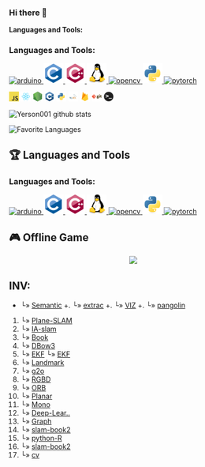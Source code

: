 ### Hi there 👋

<!--
**yerson001/yerson001** is a ✨ _special_ ✨ repository because its `README.md` (this file) appears on your GitHub profile.

Here are some ideas to get you started:

- 🔭 I’m currently working on ...
- 🌱 I’m currently learning ...
- 👯 I’m looking to collaborate on ...
- 🤔 I’m looking for help with ...
- 💬 Ask me about ...
- 📫 How to reach me: ...
- 😄 Pronouns: ...
- ⚡ Fun fact: ...
-->

**Languages and Tools:**  

<h3 align="left">Languages and Tools:</h3>
<p align="left"> <a href="https://www.arduino.cc/" target="_blank"> <img src="https://cdn.worldvectorlogo.com/logos/arduino-1.svg" alt="arduino" width="40" height="40"/> </a> <a href="https://www.cprogramming.com/" target="_blank"> <img src="https://raw.githubusercontent.com/devicons/devicon/master/icons/c/c-original.svg" alt="c" width="40" height="40"/> </a> <a href="https://www.w3schools.com/cpp/" target="_blank"> <img src="https://raw.githubusercontent.com/devicons/devicon/master/icons/cplusplus/cplusplus-original.svg" alt="cplusplus" width="40" height="40"/> </a> <a href="https://www.linux.org/" target="_blank"> <img src="https://raw.githubusercontent.com/devicons/devicon/master/icons/linux/linux-original.svg" alt="linux" width="40" height="40"/> </a> <a href="https://opencv.org/" target="_blank"> <img src="https://www.vectorlogo.zone/logos/opencv/opencv-icon.svg" alt="opencv" width="40" height="40"/> </a> <a href="https://www.python.org" target="_blank"> <img src="https://raw.githubusercontent.com/devicons/devicon/master/icons/python/python-original.svg" alt="python" width="40" height="40"/> </a> <a href="https://pytorch.org/" target="_blank"> <img src="https://www.vectorlogo.zone/logos/pytorch/pytorch-icon.svg" alt="pytorch" width="40" height="40"/> </a> </p>

<code><img height="20" src="https://raw.githubusercontent.com/github/explore/80688e429a7d4ef2fca1e82350fe8e3517d3494d/topics/javascript/javascript.png"></code>
<code><img height="20" src="https://raw.githubusercontent.com/github/explore/80688e429a7d4ef2fca1e82350fe8e3517d3494d/topics/react/react.png"></code>
<code><img height="20" src="https://raw.githubusercontent.com/github/explore/80688e429a7d4ef2fca1e82350fe8e3517d3494d/topics/nodejs/nodejs.png"></code>
<code><img height="20" src="https://raw.githubusercontent.com/github/explore/80688e429a7d4ef2fca1e82350fe8e3517d3494d/topics/cpp/cpp.png"></code>
<code><img height="20" src="https://raw.githubusercontent.com/github/explore/80688e429a7d4ef2fca1e82350fe8e3517d3494d/topics/python/python.png"></code>
<code><img height="20" src="https://raw.githubusercontent.com/github/explore/80688e429a7d4ef2fca1e82350fe8e3517d3494d/topics/mysql/mysql.png"></code>
<code><img height="20" src="https://raw.githubusercontent.com/github/explore/80688e429a7d4ef2fca1e82350fe8e3517d3494d/topics/firebase/firebase.png"></code>
<code><img height="20" src="https://raw.githubusercontent.com/github/explore/80688e429a7d4ef2fca1e82350fe8e3517d3494d/topics/git/git.png"></code>
<code><img height="20" src="https://raw.githubusercontent.com/github/explore/80688e429a7d4ef2fca1e82350fe8e3517d3494d/topics/terminal/terminal.png"></code>



![Yerson001 github stats](https://github-readme-stats.vercel.app/api?username=yerson001&show_icons=true&hide_border=true&theme=radical)

![Favorite Languages](https://github-readme-stats.vercel.app/api/top-langs/?username=yerson001&langs_count=10&hide_border=true&layout=compact&theme=radical)

[//]: # (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)

## :trophy: Languages and Tools
<h3 align="left">Languages and Tools:</h3>
<p align="left"> <a href="https://www.arduino.cc/" target="_blank"> <img src="https://cdn.worldvectorlogo.com/logos/arduino-1.svg" alt="arduino" width="40" height="40"/> </a> <a href="https://www.cprogramming.com/" target="_blank"> <img src="https://raw.githubusercontent.com/devicons/devicon/master/icons/c/c-original.svg" alt="c" width="40" height="40"/> </a> <a href="https://www.w3schools.com/cpp/" target="_blank"> <img src="https://raw.githubusercontent.com/devicons/devicon/master/icons/cplusplus/cplusplus-original.svg" alt="cplusplus" width="40" height="40"/> </a> <a href="https://www.linux.org/" target="_blank"> <img src="https://raw.githubusercontent.com/devicons/devicon/master/icons/linux/linux-original.svg" alt="linux" width="40" height="40"/> </a> <a href="https://opencv.org/" target="_blank"> <img src="https://www.vectorlogo.zone/logos/opencv/opencv-icon.svg" alt="opencv" width="40" height="40"/> </a> <a href="https://www.python.org" target="_blank"> <img src="https://raw.githubusercontent.com/devicons/devicon/master/icons/python/python-original.svg" alt="python" width="40" height="40"/> </a> <a href="https://pytorch.org/" target="_blank"> <img src="https://www.vectorlogo.zone/logos/pytorch/pytorch-icon.svg" alt="pytorch" width="40" height="40"/> </a> </p>


## 🎮 Offline Game
<p align="center">
<a href="https://chromedino.com/">
<img height="200em" src="https://github.com/Offliners/Offliners/blob/main/dino.gif" />
</a>
   
   
## INV:
+
   └» [Semantic](https://github.com/yerson001/Kimera-Semantics)
+.
   └» [extrac](https://github.com/yerson001/corner_extraction_from_lane_line)
+.
   └» [VIZ](https://github.com/yerson001/myslam_ch9_04_rgbd_vo)
+.
   └» [pangolin](https://github.com/yerson001/slam_pangolin)
   
   
1.
   └» [Plane-SLAM](https://github.com/yerson001/Plane-based-SLAM)
2.
   └» [IA-slam](https://github.com/yerson001/AGV_ITESM_2021)
3.
   └» [Book](https://github.com/yerson001/slambook)
4.
   └» [DBow3](https://github.com/yerson001/DBow3)
5.
   └» [EKF](https://github.com/yerson001/SLAM-Extended-Kalman-Filter)
   └» [EKF](https://github.com/yerson001/ekf-slam)
6.
   └» [Landmark](https://github.com/yerson001/landmark-slam)
7.
   └» [g2o](https://github.com/yerson001/g2o_ba_example)
8.
   └» [RGBD](https://github.com/yerson001/rgbd-slam-tutorial-gx)
9.   
   └» [ORB](https://github.com/yerson001/ORBExtractor)
10. 
    └» [Planar](https://github.com/yerson001/PlanarReconstruction)
11.
    └» [Mono](https://github.com/yerson001/MonoSLAM-1)
12.
    └» [Deep-Lear..](https://github.com/yerson001/Deep-Learning)
13.
    └» [Graph](https://github.com/yerson001/graph-slam)
14.
    └» [slam-book2](https://github.com/yerson001/slambook-en)
15.
    └» [python-R](https://github.com/yerson001/PythonRobotics)
16.
    └» [slam-book2](https://github.com/yerson001/slambook-en)
17.
    └» [cv](https://github.com/yerson001/ComputerVision)
   
